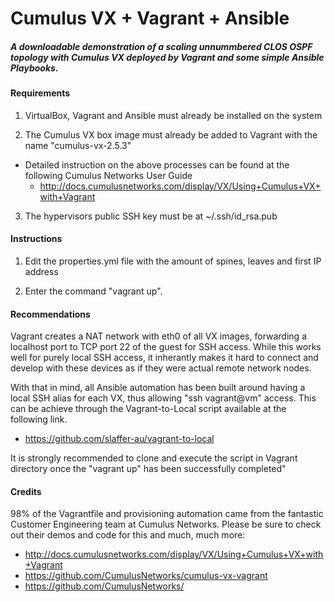 # Cumulus VX + Vagrant + Ansible
##### _A downloadable demonstration of a scaling unnummbered CLOS OSPF topology with Cumulus VX deployed by Vagrant and some simple Ansible Playbooks._


#### Requirements
  1) VirtualBox, Vagrant and Ansible must already be installed on the system
  
  2) The Cumulus VX box image must already be added to Vagrant with the name "cumulus-vx-2.5.3"
  
  - Detailed instruction on the above processes can be found at the following Cumulus Networks User Guide
    - http://docs.cumulusnetworks.com/display/VX/Using+Cumulus+VX+with+Vagrant

3) The hypervisors public SSH key must be at ~/.ssh/id_rsa.pub
  
#### Instructions
  1) Edit the properties.yml file with the amount of spines, leaves and first IP address
  
  2) Enter the command "vagrant up".

#### Recommendations
Vagrant creates a NAT network with eth0 of all VX images, forwarding a localhost port to TCP port 22 of the guest for SSH access. While this works well for purely local SSH access, it inherantly makes it hard to connect and develop with these devices as if they were actual remote network nodes.

With that in mind, all Ansible automation has been built around having a local SSH alias for each VX, thus allowing "ssh vagrant@vm" access. This can be achieve through the Vagrant-to-Local script available at the following link.

  - https://github.com/slaffer-au/vagrant-to-local
  
It is strongly recommended to clone and execute the script in Vagrant directory once the "vagrant up" has been successfully completed"    

#### Credits
98% of the Vagrantfile and provisioning automation came from the fantastic Customer Engineering team at Cumulus Networks. Please be sure to check out their demos and code for this and much, much more:
  - http://docs.cumulusnetworks.com/display/VX/Using+Cumulus+VX+with+Vagrant
  - https://github.com/CumulusNetworks/cumulus-vx-vagrant
  - https://github.com/CumulusNetworks/

